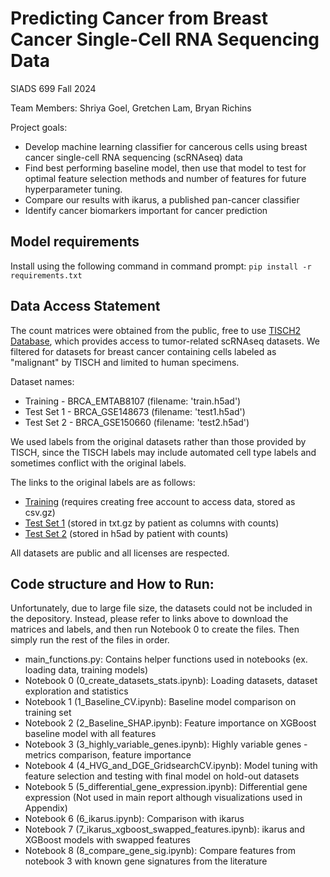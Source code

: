 # Predicting Cancer from Breast Cancer Single-Cell RNA Sequencing Data
SIADS 699 Fall 2024

Team Members: Shriya Goel, Gretchen Lam, Bryan Richins

Project goals:
- Develop machine learning classifier for cancerous cells using breast cancer single-cell RNA sequencing (scRNAseq) data
- Find best performing baseline model, then use that model to test for optimal feature selection methods and number of features for future hyperparameter tuning.
- Compare our results with ikarus, a published pan-cancer classifier
- Identify cancer biomarkers important for cancer prediction

## Model requirements
Install using the following command in command prompt:
```pip install -r requirements.txt```

## Data Access Statement
The count matrices were obtained from the public, free to use [TISCH2 Database](http://tisch.comp-genomics.org/gallery/?cancer=BRCA&celltype=Malignant&species=Human), which provides access to tumor-related scRNAseq datasets.
We filtered for datasets for breast cancer containing cells labeled as "malignant" by TISCH and limited to human specimens.

Dataset names:
  * Training - BRCA_EMTAB8107 (filename: 'train.h5ad')
  * Test Set 1 - BRCA_GSE148673 (filename: 'test1.h5ad')
  * Test Set 2 - BRCA_GSE150660 (filename: 'test2.h5ad')

We used labels from the original datasets rather than those provided by TISCH, since the TISCH labels may include automated cell type labels and sometimes conflict with the original labels.

The links to the original labels are as follows:
* [Training](https://lambrechtslab.sites.vib.be/en/pan-cancer-blueprint-tumour-microenvironment-0) (requires creating free account to access data, stored as csv.gz)
* [Test Set 1](https://www.ncbi.nlm.nih.gov/geo/query/acc.cgi?acc=GSE148673) (stored in txt.gz by patient as columns with counts)
* [Test Set 2](https://www.ncbi.nlm.nih.gov/geo/query/acc.cgi?acc=GSE150660) (stored in h5ad by patient with counts)

All datasets are public and all licenses are respected.

## Code structure and How to Run:
Unfortunately, due to large file size, the datasets could not be included in the depository. Instead, please refer to links above to download the matrices and labels, and then run Notebook 0 to create the files. Then simply run the rest of the files in order.

- main_functions.py: Contains helper functions used in notebooks (ex. loading data, training models)
- Notebook 0 (0_create_datasets_stats.ipynb): Loading datasets, dataset exploration and statistics
- Notebook 1 (1_Baseline_CV.ipynb): Baseline model comparison on training set
- Notebook 2 (2_Baseline_SHAP.ipynb): Feature importance on XGBoost baseline model with all features
- Notebook 3 (3_highly_variable_genes.ipynb): Highly variable genes - metrics comparison, feature importance
- Notebook 4 (4_HVG_and_DGE_GridsearchCV.ipynb): Model tuning with feature selection and testing with final model on hold-out datasets
- Notebook 5 (5_differential_gene_expression.ipynb): Differential gene expression (Not used in main report although visualizations used in Appendix)
- Notebook 6 (6_ikarus.ipynb): Comparison with ikarus
- Notebook 7 (7_ikarus_xgboost_swapped_features.ipynb): ikarus and XGBoost models with swapped features
- Notebook 8 (8_compare_gene_sig.ipynb): Compare features from notebook 3 with known gene signatures from the literature
